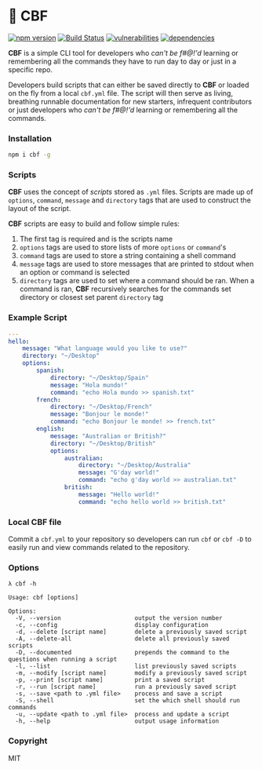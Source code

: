 # 🛌 CBF

[![npm version](https://badge.fury.io/js/cbf.svg)](https://badge.fury.io/js/cbf) [![Build Status](https://travis-ci.com/joshuatvernon/cbf.svg?branch=master)](https://travis-ci.com/joshuatvernon/cbf) [![vulnerabilities](https://snyk.io/test/github/joshuatvernon/cbf/badge.svg)](https://snyk.io/test/github/joshuatvernon/cbf) [![dependencies](https://david-dm.org/joshuatvernon/cbf.js.svg?theme=shields.io)](https://david-dm.org/joshuatvernon/cbf.js)

__CBF__ is a simple CLI tool for developers who _can't be f#@!'d_ learning or remembering all the commands they have to run day to day or just in a specific repo.

Developers build scripts that can either be saved directly to __CBF__ or loaded on the fly from a local `cbf.yml` file. The script will then serve as living, breathing runnable documentation for new starters, infrequent contributors or just developers who _can't be f#@!'d_ learning or remembering all the commands.

### Installation

```sh
npm i cbf -g
```

### Scripts

__CBF__ uses the concept of _scripts_ stored as `.yml` files. Scripts are made up of `options`, `command`, `message` and `directory` tags that are used to construct the layout of the script.

__CBF__ scripts are easy to build and follow simple rules:
1. The first tag is required and is the scripts name
2. `options` tags are used to store lists of more `options` or `command`'s
3. `command` tags are used to store a string containing a shell command
4. `message` tags are used to store messages that are printed to stdout when an option or command is selected
5. `directory` tags are used to set where a command should be ran. When a command is ran, __CBF__ recursively searches for the commands set directory or closest set parent `directory` tag

### Example Script

```yaml
---
hello:
    message: "What language would you like to use?"
    directory: "~/Desktop"
    options:
        spanish:
            directory: "~/Desktop/Spain"
            message: "Hola mundo!"
            command: "echo Hola mundo >> spanish.txt"
        french:
            directory: "~/Desktop/French"
            message: "Bonjour le monde!"
            command: "echo Bonjour le monde! >> french.txt"
        english:
            message: "Australian or British?"
            directory: "~/Desktop/British"
            options:
                australian:
                    directory: "~/Desktop/Australia"
                    message: "G'day world!"
                    command: "echo g'day world >> australian.txt"
                british:
                    message: "Hello world!"
                    command: "echo hello world >> british.txt"
```

### Local CBF file

Commit a `cbf.yml` to your repository so developers can run `cbf` or `cbf -D` to easily run and view commands related to the repository.

### Options

```
λ cbf -h

Usage: cbf [options]

Options:
  -V, --version                     output the version number
  -c, --config                      display configuration
  -d, --delete [script name]        delete a previously saved script
  -A, --delete-all                  delete all previously saved scripts
  -D, --documented                  prepends the command to the questions when running a script
  -l, --list                        list previously saved scripts
  -m, --modify [script name]        modify a previously saved script
  -p, --print [script name]         print a saved script
  -r, --run [script name]           run a previously saved script
  -s, --save <path to .yml file>    process and save a script
  -S, --shell                       set the which shell should run commands
  -u, --update <path to .yml file>  process and update a script
  -h, --help                        output usage information
```

### Copyright
MIT
